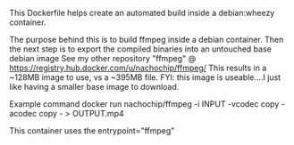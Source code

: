 This Dockerfile helps create an automated build inside a debian:wheezy container.

The purpose behind this is to build ffmpeg inside a debian container.
       Then the next step is to export the compiled binaries into an untouched base debian image
       See my other repository "ffmpeg" @ https://registry.hub.docker.com/u/nachochip/ffmpeg/
       This results in a ~128MB image to use, vs a ~395MB file.
       FYI:  this image is useable....I just like having a smaller base image to download.

Example command
docker run nachochip/ffmpeg -i INPUT -vcodec copy -acodec copy - > OUTPUT.mp4

This container uses the entrypoint="ffmpeg"

